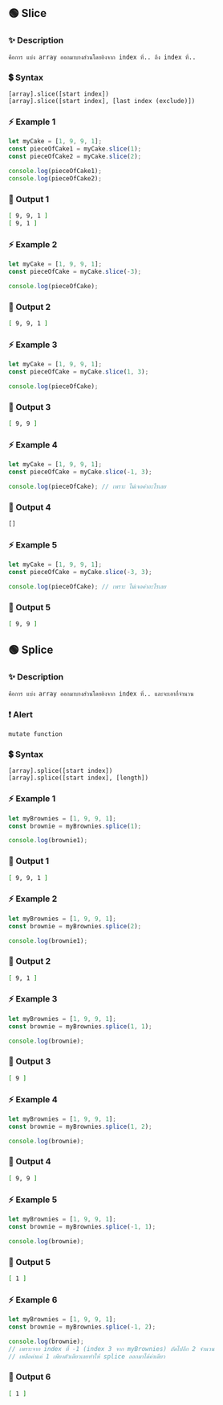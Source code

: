 ## 🟢 Slice
### ✨ Description
```
คือการ แบ่ง array ออกมาบางส่วนโดยอิงจาก index ที่.. ถึง index ที่..
```
### 💲 Syntax
```
[array].slice([start index])
[array].slice([start index], [last index (exclude)])
```
### ⚡ Example 1
```JavaScript
let myCake = [1, 9, 9, 1];
const pieceOfCake1 = myCake.slice(1);
const pieceOfCake2 = myCake.slice(2);

console.log(pieceOfCake1);
console.log(pieceOfCake2);
```
### 🟰 Output 1
```bash
[ 9, 9, 1 ]
[ 9, 1 ]
```
### ⚡ Example 2
```JavaScript
let myCake = [1, 9, 9, 1];
const pieceOfCake = myCake.slice(-3);

console.log(pieceOfCake);
```
### 🟰 Output 2
```bash
[ 9, 9, 1 ]
```
### ⚡ Example 3
```JavaScript
let myCake = [1, 9, 9, 1];
const pieceOfCake = myCake.slice(1, 3);

console.log(pieceOfCake);
```
### 🟰 Output 3
```bash
[ 9, 9 ]
```
### ⚡ Example 4
```JavaScript
let myCake = [1, 9, 9, 1];
const pieceOfCake = myCake.slice(-1, 3);

console.log(pieceOfCake); // เพราะ ไม่เจอค่าอะไรเลย
```
### 🟰 Output 4
```bash
[]
```
### ⚡ Example 5
```JavaScript
let myCake = [1, 9, 9, 1];
const pieceOfCake = myCake.slice(-3, 3);

console.log(pieceOfCake); // เพราะ ไม่เจอค่าอะไรเลย
```
### 🟰 Output 5
```bash
[ 9, 9 ]
```



## 🟢 Splice
### ✨ Description
```
คือการ แบ่ง array ออกมาบางส่วนโดยอิงจาก index ที่.. และจะเอากี่จำนวน
```
### ❗ Alert
```
mutate function
```
### 💲 Syntax
```
[array].splice([start index])
[array].splice([start index], [length])
```
### ⚡ Example 1
```JavaScript
let myBrownies = [1, 9, 9, 1];
const brownie = myBrownies.splice(1);

console.log(brownie1);
```
### 🟰 Output 1
```bash
[ 9, 9, 1 ]
```
### ⚡ Example 2
```JavaScript
let myBrownies = [1, 9, 9, 1];
const brownie = myBrownies.splice(2);

console.log(brownie1);
```
### 🟰 Output 2
```bash
[ 9, 1 ]
```
### ⚡ Example 3
```JavaScript
let myBrownies = [1, 9, 9, 1];
const brownie = myBrownies.splice(1, 1);

console.log(brownie);
```
### 🟰 Output 3
```bash
[ 9 ]
```
### ⚡ Example 4
```JavaScript
let myBrownies = [1, 9, 9, 1];
const brownie = myBrownies.splice(1, 2);

console.log(brownie);
```
### 🟰 Output 4
```bash
[ 9, 9 ]
```
### ⚡ Example 5
```JavaScript
let myBrownies = [1, 9, 9, 1];
const brownie = myBrownies.splice(-1, 1);

console.log(brownie);
```
### 🟰 Output 5
```bash
[ 1 ]
```
### ⚡ Example 6
```JavaScript
let myBrownies = [1, 9, 9, 1];
const brownie = myBrownies.splice(-1, 2);

console.log(brownie);
// เพราะจาก index ที่ -1 (index 3 จาก myBrownies) ถัดไปอีก 2 จำนวน 
// เหลือค่าแค่ 1 เพียงตัวเดียวเลยทำให้ splice ออกมาได้ค่าเดียว
```
### 🟰 Output 6
```bash
[ 1 ]
```